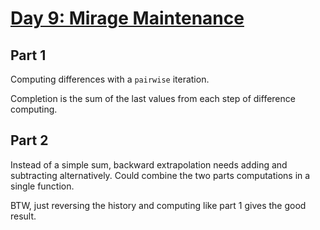# [Day 9: Mirage Maintenance](https://adventofcode.com/2023/day/9)


## Part 1
Computing differences with a `pairwise` iteration.

Completion is the sum of the last values from each step of difference computing.

## Part 2
Instead of a simple sum, backward extrapolation needs adding and subtracting alternatively.
Could combine the two parts computations in a single function.

BTW, just reversing the history and computing like part 1 gives the good result.
